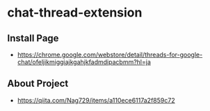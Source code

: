 # chat-thread-extension

## Install Page

* https://chrome.google.com/webstore/detail/threads-for-google-chat/ofeljikmiggiajkgahjkfadmdipacbmm?hl=ja

## About Project

* https://qiita.com/Nag729/items/a110ece6117a2f859c72
